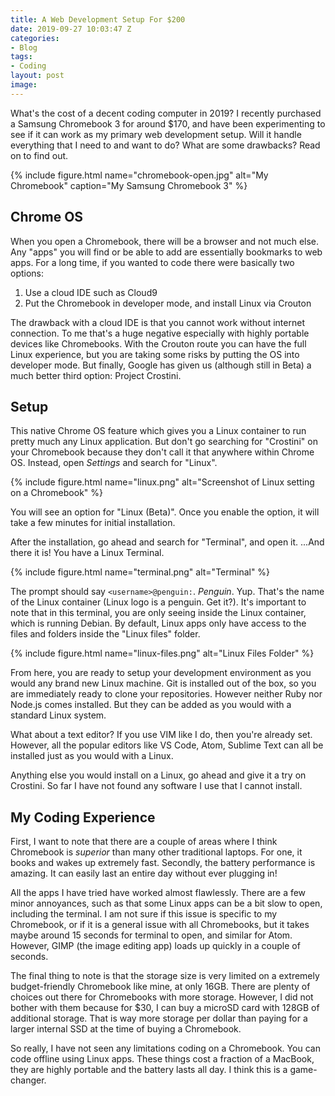 ```yaml
---
title: A Web Development Setup For $200
date: 2019-09-27 10:03:47 Z
categories:
- Blog
tags:
- Coding
layout: post
image: 
---
```


What's the cost of a decent coding computer in 2019? I recently purchased a Samsung Chromebook 3 for around $170, and have been experimenting to see if it can work as my primary web development setup. Will it handle everything that I need to and want to do? What are some drawbacks? Read on to find out.
<!--more-->

{% include figure.html name="chromebook-open.jpg" alt="My Chromebook" caption="My Samsung Chromebook 3" %}

## Chrome OS

When you open a Chromebook, there will be a browser and not much else. Any "apps" you will find or be able to add are essentially bookmarks to web apps. For a long time, if you wanted to code there were basically two options:

1. Use a cloud IDE such as Cloud9
2. Put the Chromebook in developer mode, and install Linux via Crouton

The drawback with a cloud IDE is that you cannot work without internet connection. To me that's a huge negative especially with highly portable devices like Chromebooks. With the Crouton route you can have the full Linux experience, but you are taking some risks by putting the OS into developer mode. But finally, Google has given us (although still in Beta) a much better third option: Project Crostini.

## Setup

This native Chrome OS feature which gives you a Linux container to run pretty much any Linux application. But don't go searching for "Crostini" on your Chromebook because they don't call it that anywhere within Chrome OS. Instead, open *Settings* and search for "Linux".

{% include figure.html name="linux.png" alt="Screenshot of Linux setting on a Chromebook" %}

You will see an option for "Linux (Beta)". Once you enable the option, it will take a few minutes for initial installation.

After the installation, go ahead and search for "Terminal", and open it. ...And there it is! You have a Linux Terminal.

{% include figure.html name="terminal.png" alt="Terminal" %}

The prompt should say `<username>@penguin:`. *Penguin*. Yup. That's the name of the Linux container (Linux logo is a penguin. Get it?). It's important to note that in this terminal, you are only seeing inside the Linux container, which is running Debian. By default, Linux apps only have access to the files and folders inside the "Linux files" folder.

{% include figure.html name="linux-files.png" alt="Linux Files Folder" %}

From here, you are ready to setup your development environment as you would any brand new Linux machine.
Git is installed out of the box, so you are immediately ready to clone your repositories. However neither Ruby nor Node.js comes installed. But they can be added as you would with a standard Linux system.

What about a text editor? If you use VIM like I do, then you're already set. However, all the popular editors like VS Code, Atom, Sublime Text can all be installed just as you would with a Linux. 

Anything else you would install on a Linux, go ahead and give it a try on Crostini. So far I have not found any software I use that I cannot install.

## My Coding Experience

First, I want to note that there are a couple of areas where I think Chromebook is *superior* than many other traditional laptops. For one, it books and wakes up extremely fast. Secondly, the battery performance is amazing. It can easily last an entire day without ever plugging in!

All the apps I have tried have worked almost flawlessly. There are a few minor annoyances, such as that some Linux apps can be a bit slow to open, including the terminal. I am not sure if this issue is specific to my Chromebook, or if it is a general issue with all Chromebooks, but it takes maybe around 15 seconds for terminal to open, and similar for Atom. However, GIMP (the image editing app) loads up quickly in a couple of seconds.

The final thing to note is that the storage size is very limited on a extremely budget-friendly Chromebook like mine, at only 16GB. There are plenty of choices out there for Chromebooks with more storage. However, I did not bother with them because for $30, I can buy a microSD card with 128GB of additional storage. That is way more storage per dollar than paying for a larger internal SSD at the time of buying a Chromebook.

So really, I have not seen any limitations coding on a Chromebook. You can code offline using Linux apps. These things cost a fraction of a MacBook, they are highly portable and the battery lasts all day. I think this is a game-changer.
